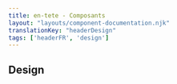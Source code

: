 ```yaml
---
title: en-tete - Composants
layout: "layouts/component-documentation.njk"
translationKey: "headerDesign"
tags: ['headerFR', 'design']
---
```


## Design